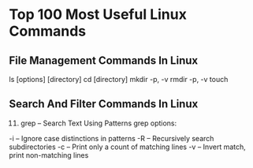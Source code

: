 # Top 100 Most Useful Linux Commands

## File Management Commands In Linux
ls [options] [directory]
cd [directory]
mkdir -p, -v
rmdir -p, -v
touch

## Search And Filter Commands In Linux

11. grep – Search Text Using Patterns
grep options:

-i – Ignore case distinctions in patterns
-R – Recursively search subdirectories
-c – Print only a count of matching lines
-v – Invert match, print non-matching lines
   
